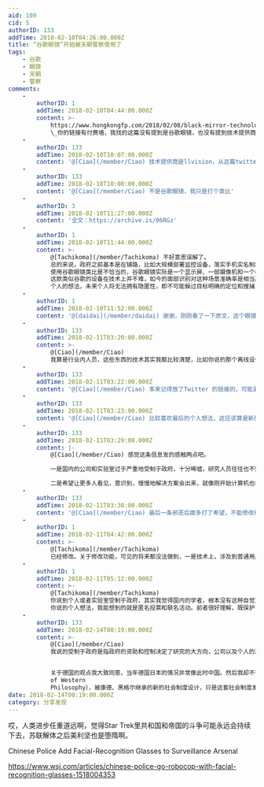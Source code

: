 ```yaml
---
aid: 109
cid: 5
authorID: 133
addTime: 2018-02-10T04:26:00.000Z
title: “谷歌眼镜”开始被天朝警察使用了
tags:
    - 谷歌
    - 眼镜
    - 天朝
    - 警察
comments:
    -
        authorID: 1
        addTime: 2018-02-10T04:44:00.000Z
        content: >-
            https://www.hongkongfp.com/2018/02/08/black-mirror-technology-chinese-police-don-high-tech-glasses-nab-suspects/
            \_你的链接有付费墙，我找的这篇没有提到是谷歌眼镜，也没有提到技术提供商。低人权无民主国家，技术总是被用来对付她的公民。
    -
        authorID: 133
        addTime: 2018-02-10T10:07:00.000Z
        content: '@[Ciao](/member/Ciao) 技术提供商是llvision，从这篇twitter里过去我没有付费墙'
    -
        authorID: 133
        addTime: 2018-02-10T10:08:00.000Z
        content: '@[Ciao](/member/Ciao) 不是谷歌眼镜，我只是打个类比'
    -
        authorID: 3
        addTime: 2018-02-10T11:27:00.000Z
        content: '全文：https://archive.is/06RGz'
    -
        authorID: 1
        addTime: 2018-02-10T11:44:00.000Z
        content: >-
            @[Tachikoma](/member/Tachikoma) 不好意思误解了。
            总的来说，政府之前基本是在铺路，比如大规模部署监控设备，落实手机实名制和网络实名制，这些措施下对个人的监视基本就没有死角了。
            使用谷歌眼镜类比是不恰当的，谷歌眼镜实际是一个显示屏、一部摄像机和一个相机，理论上（实际也有开发者绕过谷歌的限制做了）不能做面部识别和人物标记的功能。
            这款类似谷歌的设备在技术上并不难，如今的面部识别对这种场景准确率是相当高的。但这项技术的应用会极大地提升效率。目前唯一的未知数是这种技术会在多大范围内使用，面部摄像和识别在火车站等场所一直都有。
            个人的想法，未来个人将无法拥有隐匿性，即不可能躲过目标明确的定位和搜捕，只能在去关联性上下功夫，一种类似于比特币一样的证明方式，证明拥有一笔财产而不必暴露自己的身份。
    -
        authorID: 1
        addTime: 2018-02-10T11:52:00.000Z
        content: '@[daidai](/member/daidai) 谢谢，刚刚看了一下原文，这个眼镜是和一个离线的手持设备相连的，还没做到实时联网查询。'
    -
        authorID: 133
        addTime: 2018-02-11T03:20:00.000Z
        content: >-
            @[Ciao](/member/Ciao)
            我算是行业内人员，这些东西的技术其实我都比较清楚，比如你说的那个离线设备联网的，关系就像苹果手表和苹果手机，数据库非常大，图像处理来面部识别现在也要经过云端处理。谷歌眼镜是眼镜式接口的鼻祖，并不限于具体功能。
    -
        authorID: 133
        addTime: 2018-02-11T03:22:00.000Z
        content: '@[Ciao](/member/Ciao) 本来记得放了Twitter 的链接的，可能漏了吧'
    -
        authorID: 133
        addTime: 2018-02-11T03:23:00.000Z
        content: '@[Ciao](/member/Ciao) 比较喜欢最后的个人想法，这应该算是新的制度设计的雏形。'
    -
        authorID: 133
        addTime: 2018-02-11T03:29:00.000Z
        content: |-
            @[Ciao](/member/Ciao) 感觉这条信息发的感触两点吧。

            一是国内的公司和实验室过于严重地受制于政府，十分唏嘘，研究人员往往也不知道他们的研究用在哪里，就像被养的枪。

            二是希望让更多人看见，意识到，慢慢地解决方案会出来，就像刚开始计算机也被认为是政府式邪恶，反文化和黑客改变了这个局面
    -
        authorID: 133
        addTime: 2018-02-11T03:30:00.000Z
        content: '@[Ciao](/member/Ciao) 最后一条邪恶后面多打了希望，不能修改很成问题吧，看看能不能加个修改功能'
    -
        authorID: 1
        addTime: 2018-02-11T04:42:00.000Z
        content: >-
            @[Tachikoma](/member/Tachikoma)
            已经修改。关于修改功能，可见的将来都没法做到，一是技术上，涉及到普通用户权限更改，应该不复杂，但是现在我还没吃透；二是，用户可修改会破坏对话。一般的小改动呼叫一下管理员就好。如果有敏感信息，可以直接呼叫管理员。
    -
        authorID: 1
        addTime: 2018-02-11T05:12:00.000Z
        content: >-
            @[Tachikoma](/member/Tachikoma)
            你说到个人或者实验室受制于政府，其实我觉得国内的学者，根本没有这种自觉意识，一心科研，要么“为国争光”，要么抓住“巨大的商业机会”，根本不会考虑自己的成果会不会违反伦理。再加上糟糕的媒体环境……我导师说，就像战前的德国一样，在经济技术各个方面反超而文化、制度落后，再加上民族主义情绪，天知道会发生什么……寄希望全球化能让所有国家共进退吧。
            你说的个人想法，我能想到的就是匿名投票和联名活动。前者很好理解，既保护了个人又能证明每一张票是真实的。联名活动往往变成政府照名单抓人，其实每个人只要提供一段手写的文字就行，不同的字迹能够代表有多少人支持而不必暴露支持者的身份。目前还没有看到类似的系统出来。
    -
        authorID: 133
        addTime: 2018-02-14T00:19:00.000Z
        content: >-
            @[Ciao](/member/Ciao)
            我说的受制于政府是指政府的资助和控制决定了研究的大方向，公司以及个人的思想态度并不在讨论范围之内。这即我说的受制于。这里的理解区别很值得注意：分析一个社会、组织、国家的行为的时候，这个组织的下层基础决定了其走向，个人的想法只能是顺应形势，时势造英雄；古往今来，没有一次社会变革是因为单纯的理想主义成功的。所以现在我只对大思想家保佑钦佩之意，而大多数公共知识分子只是在制造麻烦，寻求自我满足和自我利益。


            关于德国的观点我大致同意，当年德国日本的情况非常像此时中国。然后我却不认为其经济技术超前文化和制度，在两次世界大战前，德国的教育制度、思想在很多方面是超越英法等国的，现代博士制度是从德国开始，哥廷根是欧洲的科学中心之一，各国留学生都来德国学习；存在主义和现象学的中心也在德国；黑格尔、康德等大思想家也都是德国的；等等。当时英法的资本主义制度已经开始崩溃——罗斯福的新政、工会运动、社会自由主义改革大概就是一、二站后改革崩坏的制度的事情。德国在当时相当于在探索一条基于最早卢梭的idealism（和我们说的理想主义不是一个概念，不明白的话可以去看看哲学史，比如罗素的History
            of Western
            Philosophy），被康德、黑格尔继承的新的社会制度设计，只是这套社会制度发生畸变，变成了法西斯，如同社会主义发生畸变——结局我们众所周知。这种畸变的发生和德国的社会现实（即下层基础）息息相关，可谓是根本原因。中国现在的情况除去文化和哲学（即制度雏形）并没有发展起来之外，和德国很像，现在西方也处于一种崩坏状态（这一条讲起来就很长了，我也还在也研究中），并不能给中国太多的有益指导或者说不存在唐朝对诸夷那样的制度压制。
date: 2018-02-14T00:19:00.000Z
category: 分享发现
---
```


哎，人类进步任重道远啊，觉得Star Trek里共和国和帝国的斗争可能永远会持续下去，苏联解体之后美利坚也是堕隋啊。

Chinese Police Add Facial-Recognition Glasses to Surveillance Arsenal

https://www.wsj.com/articles/chinese-police-go-robocop-with-facial-recognition-glasses-1518004353
